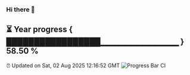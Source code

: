 ### Hi there 👋
⏳ Year progress { █████████████████▁▁▁▁▁▁▁▁▁▁▁▁▁ } 58.50 %
---
⏰ Updated on Sat, 02 Aug 2025 12:16:52 GMT
![Progress Bar CI](https://github.com/Moyi321/Moyi321/workflows/Progress%20Bar%20CI/badge.svg)
